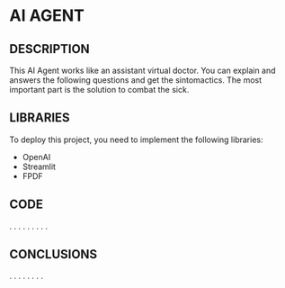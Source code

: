 #   AI AGENT

## DESCRIPTION
 This AI Agent works like an assistant virtual doctor. You can explain and answers the following questions and get the sintomactics. The most important part is the solution to combat the sick.

## LIBRARIES
 To deploy this project, you need to implement the following libraries: 
  - OpenAI
  - Streamlit
  - FPDF

## CODE
.
.
.
.
.
.
.
.
.



## CONCLUSIONS
.
.
.
.
.
.
.
.

